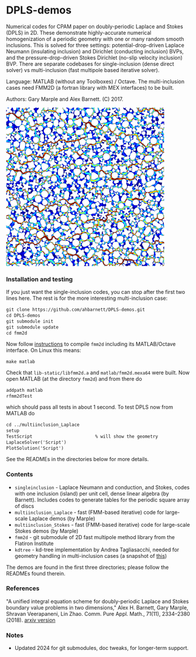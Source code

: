 # DPLS-demos

Numerical codes for CPAM paper on doubly-periodic Laplace and Stokes (DPLS)
in 2D. These demonstrate highly-accurate
numerical homogenization of a periodic geometry with one or many random smooth 
inclusions. This is solved for three settings:
potential-drop-driven Laplace Neumann (insulating inclusion) and
Dirichlet (conducting inclusion) BVPs,
and the pressure-drop-driven Stokes Dirichlet (no-slip velocity inclusion) BVP.
There are separate codebases for single-inclusion (dense direct solver) vs multi-inclusion (fast multipole based iterative solver).

Language: MATLAB (without any Toolboxes) / Octave. The multi-inclusion cases need FMM2D (a fortran library with MEX interfaces) to be built.

Authors: Gary Marple and Alex Barnett.  (C) 2017.

![doubly-periodic Stokes flow speed for 1000 inclusions](images/stokesK1e3.png)

### Installation and testing

If you just want the single-inclusion codes, you can stop after the first two lines here. The rest is for the more interesting multi-inclusion case:

```
git clone https://github.com/ahbarnett/DPLS-demos.git
cd DPLS-demos
git submodule init
git submodule update
cd fmm2d
```
Now follow [instructions](https://fmm2d.readthedocs.io/en/latest/install.html) to compile `fmm2d` including its MATLAB/Octave interface. On Linux this means:
```
make matlab
```
Check that `lib-static/libfmm2d.a` and `matlab/fmm2d.mexa64` were built.
Now open MATLAB (at the directory `fmm2d`) and from there do
```
addpath matlab
rfmm2dTest
```
which should pass all tests in about 1 second.
To test DPLS now from MATLAB do
```
cd ../multiinclusion_Laplace
setup
TestScript                        % will show the geometry
LaplaceSolver('Script')
PlotSolution('Script')
```
See the READMEs in the directories below for more details.


### Contents

  * `singleinclusion` - Laplace Neumann and conduction, and Stokes, codes with one inclusion (island) per unit cell, dense linear algebra (by Barnett). Includes codes to generate tables for the periodic square array of discs  
  * `multiinclusion_Laplace` - fast (FMM-based iterative) code for large-scale Laplace demos (by Marple)  
  * `multiinclusion_Stokes` - fast (FMM-based iterative) code for large-scale Stokes demos (by Marple)  
  * `fmm2d` - git submodule of 2D fast multipole method library from the Flatiron Institute  
  * `kdtree` - kd-tree implementation by Andrea Tagliasacchi, needed for geometry handling in multi-inclusion cases (a snapshot of [this](https://github.com/ataiya/kdtree))  

The demos are found in the first three directories; please follow the READMEs found therein.

### References

"A unified integral equation scheme for doubly-periodic Laplace and Stokes boundary value problems in two dimensions,"
Alex H. Barnett, Gary Marple, Shravan Veerapaneni, Lin Zhao.
Comm. Pure Appl. Math., 71(11), 2334–2380 (2018).
[arxiv version](https://arxiv.org/abs/1611.08038)

### Notes

* Updated 2024 for git submodules, doc tweaks, for longer-term support.


